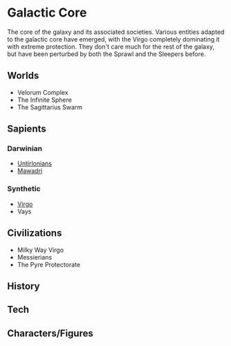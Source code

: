 # Galactic Core

The core of the galaxy and its associated societies.  Various entities adapted to the galactic core have emerged, with the Virgo completely dominating it with extreme protection.  They don't care much for the rest of the galaxy, but have been perturbed by both the Sprawl and the Sleepers before.

## Worlds
- Velorum Complex
- The Infinite Sphere
- The Sagittarius Swarm

## Sapients

### Darwinian
- [Untirlonians](/Stellar_Abyss_Setting_Bible/2_Sapients/Untirlonian.md)
- [Mawadri](/Stellar_Abyss_Setting_Bible/2_Sapients/Mawadri.md)

### Synthetic
- [Virgo](/Stellar_Abyss_Setting_Bible/2_Sapients/Virgo.md)
- Vays

## Civilizations
- Milky Way Virgo
- Messierians
- The Pyre Protectorate


## History

## Tech


## Characters/Figures
